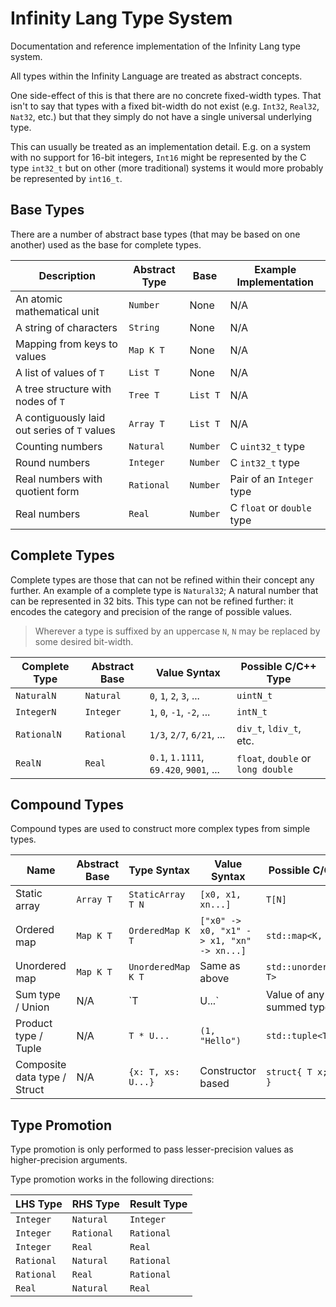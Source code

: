 # Infinity Lang Type System
Documentation and reference implementation of the Infinity Lang type system.

All types within the Infinity Language are treated as abstract concepts.

One side-effect of this is that there are no concrete fixed-width types. That isn't to say that types with a fixed bit-width do not exist (e.g. `Int32`, `Real32`, `Nat32`, etc.) but that they simply do not have a single universal underlying type.

This can usually be treated as an implementation detail. E.g. on a system with no support for 16-bit integers, `Int16` might be represented by the C type `int32_t` but on other (more traditional) systems it would more probably be represented by `int16_t`.

## Base Types

There are a number of abstract base types (that may be based on one another) used as the base for complete types.

| Description                                  | Abstract Type | Base     | Example Implementation     |
| -------------------------------------------- | ------------- | -------- | -------------------------- |
| An atomic mathematical unit                  | `Number`      | None     | N/A                        |
| A string of characters                       | `String`      | None     | N/A                        |
| Mapping from keys to values                  | `Map K T`     | None     | N/A                        |
| A list of values of `T`                      | `List T`      | None     | N/A                        |
| A tree structure with nodes of `T`           | `Tree T`      | `List T` | N/A                        |
| A contiguously laid out series of `T` values | `Array T`     | `List T` | N/A                        |
| Counting numbers                             | `Natural`     | `Number` | C `uint32_t` type          |
| Round numbers                                | `Integer`     | `Number` | C `int32_t` type           |
| Real numbers with quotient form              | `Rational`    | `Number` | Pair of an `Integer` type  |
| Real numbers                                 | `Real`        | `Number` | C `float` or `double` type |

## Complete Types

Complete types are those that can not be refined within their concept any further. An example of a complete type is `Natural32`; A natural number that can be represented in 32 bits. This type can not be refined further: it encodes the category and precision of the range of possible values.

> Wherever a type is suffixed by an uppercase `N`, `N` may be replaced by some desired bit-width.

| Complete Type | Abstract Base | Value Syntax                           | Possible C/C++ Type                |
| ------------- | ------------- | -------------------------------------- | ---------------------------------- |
| `NaturalN`    | `Natural`     | `0`, `1`, `2`, `3`, ...                | `uintN_t`                          |
| `IntegerN`    | `Integer`     | `1`, `0`, `-1`, `-2`, ...              | `intN_t`                           |
| `RationalN`   | `Rational`    | `1/3`, `2/7`, `6/21`, ...              | `div_t`, `ldiv_t`, etc.            |
| `RealN`       | `Real`        | `0.1`, `1.1111`, `69.420`, `9001`, ... | `float`, `double` or `long double` |

## Compound Types

Compound types are used to construct more complex types from simple types.

| Name                         | Abstract Base | Type Syntax        | Value Syntax                              | Possible C/C++ Type        |
| ---------------------------- | ------------- | ------------------ | ----------------------------------------- | -------------------------- |
| Static array                 | `Array T`     | `StaticArray T N`  | `[x0, x1, xn...]`                         | `T[N]`                     |
| Ordered map                  | `Map K T`     | `OrderedMap K T`   | `["x0" -> x0, "x1" -> x1, "xn" -> xn...]` | `std::map<K, T>`           |
| Unordered map                | `Map K T`     | `UnorderedMap K T` | Same as above                             | `std::unordered_map<K, T>` |
| Sum type / Union             | N/A           | `T | U...`         | Value of any of the summed types          | `std::variant<T, U...>`    |
| Product type / Tuple         | N/A           | `T * U...`         | `(1, "Hello")`                            | `std::tuple<T, U...>`      |
| Composite data type / Struct | N/A           | `{x: T, xs: U...}` | Constructor based                         | `struct{ T x; U xs...; }`  |

## Type Promotion

Type promotion is only performed to pass lesser-precision values as higher-precision arguments.

Type promotion works in the following directions:

| LHS Type   | RHS Type   | Result Type |
| ---------- | ---------- | ----------- |
| `Integer`  | `Natural`  | `Integer`   |
| `Integer`  | `Rational` | `Rational`  |
| `Integer`  | `Real`     | `Real`      |
| `Rational` | `Natural`  | `Rational`  |
| `Rational` | `Real`     | `Rational`  |
| `Real`     | `Natural`  | `Real`      |

